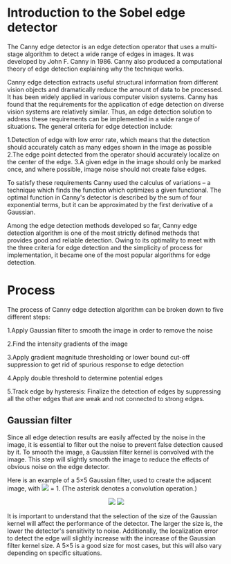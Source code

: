 # Introduction to the Sobel edge detector

The Canny edge detector is an edge detection operator that uses a multi-stage algorithm to detect a wide range of edges in images. It was developed by John F. Canny in 1986. Canny also produced a computational theory of edge detection explaining why the technique works.

Canny edge detection extracts useful structural information from different vision objects and dramatically reduce the amount of data to be processed. It has been widely applied in various computer vision systems. Canny has found that the requirements for the application of edge detection on diverse vision systems are relatively similar. Thus, an edge detection solution to address these requirements can be implemented in a wide range of situations. The general criteria for edge detection include:

1.Detection of edge with low error rate, which means that the detection should accurately catch as many edges shown in the image as possible
2.The edge point detected from the operator should accurately localize on the center of the edge.
3.A given edge in the image should only be marked once, and where possible, image noise should not create false edges.

To satisfy these requirements Canny used the calculus of variations – a technique which finds the function which optimizes a given functional. The optimal function in Canny's detector is described by the sum of four exponential terms, but it can be approximated by the first derivative of a Gaussian.

Among the edge detection methods developed so far, Canny edge detection algorithm is one of the most strictly defined methods that provides good and reliable detection. Owing to its optimality to meet with the three criteria for edge detection and the simplicity of process for implementation, it became one of the most popular algorithms for edge detection.

# Process

The process of Canny edge detection algorithm can be broken down to five different steps:

1.Apply Gaussian filter to smooth the image in order to remove the noise

2.Find the intensity gradients of the image

3.Apply gradient magnitude thresholding or lower bound cut-off suppression to get rid of spurious response to edge detection

4.Apply double threshold to determine potential edges

5.Track edge by hysteresis: Finalize the detection of edges by suppressing all the other edges that are weak and not connected to strong edges.

## Gaussian filter

Since all edge detection results are easily affected by the noise in the image, it is essential to filter out the noise to prevent false detection caused by it. To smooth the image, a Gaussian filter kernel is convolved with the image. This step will slightly smooth the image to reduce the effects of obvious noise on the edge detector.

Here is an example of a 5×5 Gaussian filter, used to create the adjacent image, with ![](https://render.githubusercontent.com/render/math?math=\sigma) = 1. (The asterisk denotes a convolution operation.)

<div align="center">
    <img src="https://render.githubusercontent.com/render/math?math=\huge%20I_y=\begin{bmatrix}-1%26-2%26-1\\0%260%260\\1%262%261\end{bmatrix}">
    <img src="https://render.githubusercontent.com/render/math?math=\huge%20I=\begin{bmatrix}2%264%265%264%262\\4%269%2612%269%264\\5%2612%2615%2612%265\\4%269%2612%269%264\\2%264%265%264%262\end{bmatrix}">
    </div>

It is important to understand that the selection of the size of the Gaussian kernel will affect the performance of the detector. The larger the size is, the lower the detector's sensitivity to noise. Additionally, the localization error to detect the edge will slightly increase with the increase of the Gaussian filter kernel size. A 5×5 is a good size for most cases, but this will also vary depending on specific situations.
